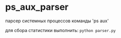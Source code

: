 # ps_aux_parser
парсер системных процессов команды 'ps aux'

для сбора статистики выполнить:
`python parser.py`